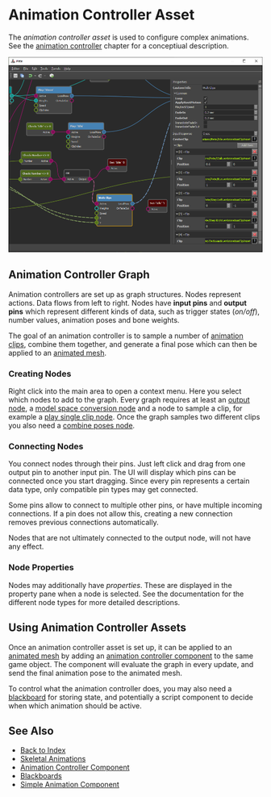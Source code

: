 # Animation Controller Asset

The *animation controller asset* is used to configure complex animations. See the [animation controller](animation-controller-overview.md) chapter for a conceptiual description.

![Animation Controller Asset](media/anim-controller-asset.png)

## Animation Controller Graph

Animation controllers are set up as graph structures. Nodes represent actions. Data flows from left to right. Nodes have **input pins** and **output pins** which represent different kinds of data, such as trigger states (*on/off*), number values, animation poses and bone weights.

The goal of an animation controller is to sample a number of [animation clips](../animation-clip-asset.md), combine them together, and generate a final pose which can then be applied to an [animated mesh](../animated-mesh-component.md).

### Creating Nodes

Right click into the main area to open a context menu. Here you select which nodes to add to the graph. Every graph requires at least an [output node](anim-nodes-output.md), a [model space conversion node](anim-nodes-modelspace.md) and a node to sample a clip, for example a [play single clip node](anim-nodes-playclip.md). Once the graph samples two different clips you also need a [combine poses node](anim-nodes-combine-poses.md).

### Connecting Nodes

You connect nodes through their pins. Just left click and drag from one output pin to another input pin. The UI will display which pins can be connected once you start dragging. Since every pin represents a certain data type, only compatible pin types may get connected.

Some pins allow to connect to multiple other pins, or have multiple incoming connections. If a pin does not allow this, creating a new connection removes previous connections automatically.

Nodes that are not ultimately connected to the output node, will not have any effect.

### Node Properties

Nodes may additionally have *properties*. These are displayed in the property pane when a node is selected. See the documentation for the different node types for more detailed descriptions.

## Using Animation Controller Assets

Once an animation controller asset is set up, it can be applied to an [animated mesh](../animated-mesh-component.md) by adding an [animation controller component](animation-controller-component.md) to the same game object. The component will evaluate the graph in every update, and send the final animation pose to the animated mesh.

To control what the animation controller does, you may also need a [blackboard](../../../Miscellaneous/blackboards.md) for storing state, and potentially a script component to decide when which animation should be active.

## See Also

* [Back to Index](../../../index.md)
* [Skeletal Animations](../skeletal-animation-overview.md)
* [Animation Controller Component](animation-controller-component.md)
* [Blackboards](../../../Miscellaneous/blackboards.md)
* [Simple Animation Component](../simple-animation-component.md)
